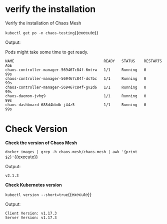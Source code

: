 # verify the installation

Verify the installation of Chaos Mesh

`kubectl get po -n chaos-testing`{{execute}}

Output:

Pods might take some time to get ready.

```
NAME                                        READY   STATUS    RESTARTS   AGE
chaos-controller-manager-569467c84f-6mtrw   1/1     Running   0          99s
chaos-controller-manager-569467c84f-ds7bc   1/1     Running   0          99s
chaos-controller-manager-569467c84f-gv2d6   1/1     Running   0          99s
chaos-daemon-jvhg9                          1/1     Running   0          99s
chaos-dashboard-688d4bbdb-j44z5             1/1     Running   0          99s
```

# Check Version

**Check the version of Chaos Mesh**

 `docker images | grep -h chaos-mesh/chaos-mesh | awk '{print $2}'`{{execute}}

 Output:

 ```
 v2.1.3
 ```

**Check Kubernetes version**
 
 `kubectl version --short=true`{{execute}}

 Output:

 ```
 Client Version: v1.17.3
 Server Version: v1.17.3
 ```